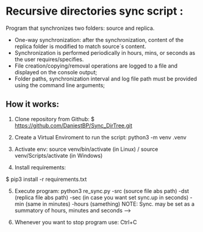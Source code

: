 # Recursive directories sync script :

Program that synchronizes two folders: source and replica.
- One-way synchronization: after the synchronization, content of the replica folder is modified to match source´s content.
- Synchronization is performed periodically in hours, mins, or seconds as the user requires/specifies.
- File creation/copying/removal operations are logged to a file and displayed on the console output;
- Folder paths, synchronization interval and log file path must be provided using the command line arguments;

## How it works:

1. Clone repository from Github: 
$ https://github.com/DaniestBP/Sync_DirTree.git

2. Create a Virtual Enviroment to run the script: python3 -m venv .venv

3. Activate env: source venv/bin/activate (in Linux) / source venv/Scripts/activate (in Windows)

4. Install requirements: 

$ pip3 install -r requirements.txt

5. Execute program: python3 re_sync.py -src (source file abs path) -dst (replica file abs path) -sec (in case you want set sync.up in seconds) -min (same in minutes) -hours (samething)
NOTE: Sync. may be set as a summatory of hours, minutes and seconds  -->

6. Whenever you want to stop program use: Ctrl+C

